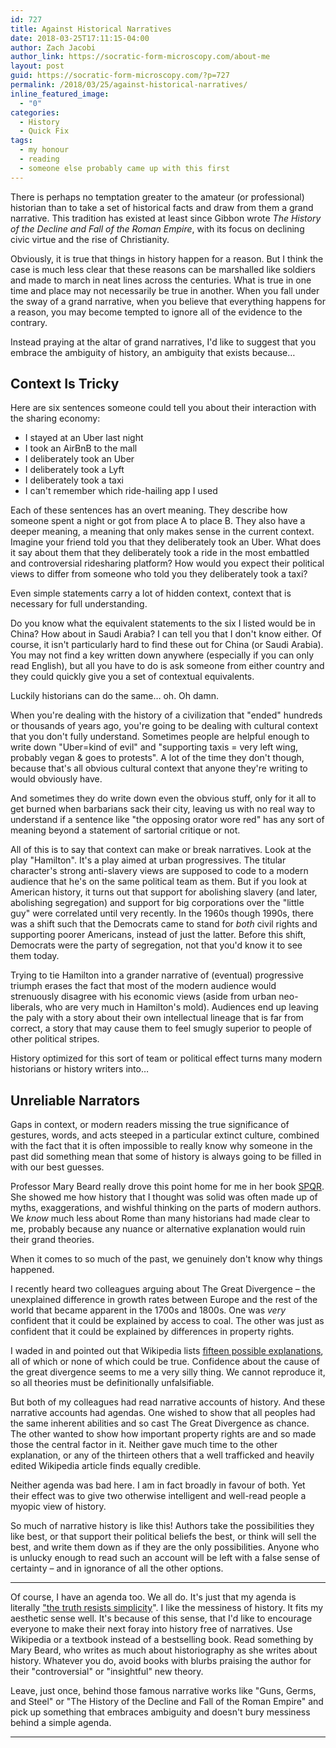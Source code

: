 ```yaml
---
id: 727
title: Against Historical Narratives
date: 2018-03-25T17:11:15-04:00
author: Zach Jacobi
author_link: https://socratic-form-microscopy.com/about-me
layout: post
guid: https://socratic-form-microscopy.com/?p=727
permalink: /2018/03/25/against-historical-narratives/
inline_featured_image:
  - "0"
categories:
  - History
  - Quick Fix
tags:
  - my honour
  - reading
  - someone else probably came up with this first
---
```


There is perhaps no temptation greater to the amateur (or professional) historian than to take a set of historical facts and draw from them a grand narrative. This tradition has existed at least since Gibbon wrote <em>The History of the Decline and Fall of the Roman Empire</em>, with its focus on declining civic virtue and the rise of Christianity.

Obviously, it is true that things in history happen for a reason. But I think the case is much less clear that these reasons can be marshalled like soldiers and made to march in neat lines across the centuries. What is true in one time and place may not necessarily be true in another. When you fall under the sway of a grand narrative, when you believe that everything happens for a reason, you may become tempted to ignore all of the evidence to the contrary.

Instead praying at the altar of grand narratives, I'd like to suggest that you embrace the ambiguity of history, an ambiguity that exists because…

<h2>Context Is Tricky</h2>
Here are six sentences someone could tell you about their interaction with the sharing economy:
<ul>
 	<li>I stayed at an Uber last night</li>
 	<li>I took an AirBnB to the mall</li>
 	<li>I deliberately took an Uber</li>
 	<li>I deliberately took a Lyft</li>
 	<li>I deliberately took a taxi</li>
 	<li>I can't remember which ride-hailing app I used</li>
</ul>
Each of these sentences has an overt meaning. They describe how someone spent a night or got from place A to place B. They also have a deeper meaning, a meaning that only makes sense in the current context. Imagine your friend told you that they deliberately took an Uber. What does it say about them that they deliberately took a ride in the most embattled and controversial ridesharing platform? How would you expect their political views to differ from someone who told you they deliberately took a taxi?

Even simple statements carry a lot of hidden context, context that is necessary for full understanding.

Do you know what the equivalent statements to the six I listed would be in China? How about in Saudi Arabia? I can tell you that I don't know either. Of course, it isn't particularly hard to find these out for China (or Saudi Arabia). You may not find a key written down anywhere (especially if you can only read English), but all you have to do is ask someone from either country and they could quickly give you a set of contextual equivalents.

Luckily historians can do the same… oh. Oh damn.

When you're dealing with the history of a civilization that "ended" hundreds or thousands of years ago, you're going to be dealing with cultural context that you don't fully understand. Sometimes people are helpful enough to write down "Uber=kind of evil" and "supporting taxis = very left wing, probably vegan &amp; goes to protests". A lot of the time they don't though, because that's all obvious cultural context that anyone they're writing to would obviously have.

And sometimes they do write down even the obvious stuff, only for it all to get burned when barbarians sack their city, leaving us with no real way to understand if a sentence like "the opposing orator wore red" has any sort of meaning beyond a statement of sartorial critique or not.

All of this is to say that context can make or break narratives. Look at the play "Hamilton". It's a play aimed at urban progressives. The titular character's strong anti-slavery views are supposed to code to a modern audience that he's on the same political team as them. But if you look at American history, it turns out that support for abolishing slavery (and later, abolishing segregation) and support for big corporations over the "little guy" were correlated until very recently. In the 1960s though 1990s, there was a shift such that the Democrats came to stand for <em>both</em> civil rights and supporting poorer Americans, instead of just the latter. Before this shift, Democrats were the party of segregation, not that you'd know it to see them today.

Trying to tie Hamilton into a grander narrative of (eventual) progressive triumph erases the fact that most of the modern audience would strenuously disagree with his economic views (aside from urban neo-liberals, who are very much in Hamilton's mold). Audiences end up leaving the paly with a story about their own intellectual lineage that is far from correct, a story that may cause them to feel smugly superior to people of other political stripes.

History optimized for this sort of team or political effect turns many modern historians or history writers into…

<h2>Unreliable Narrators</h2>
Gaps in context, or modern readers missing the true significance of gestures, words, and acts steeped in a particular extinct culture, combined with the fact that it is often impossible to really know why someone in the past did something mean that some of history is always going to be filled in with our best guesses.

Professor Mary Beard really drove this point home for me in her book <a href="{{ site.baseurl }}/2017/01/22/book-review-spqr/">SPQR</a>. She showed me how history that I thought was solid was often made up of myths, exaggerations, and wishful thinking on the parts of modern authors. We <em>know</em> much less about Rome than many historians had made clear to me, probably because any nuance or alternative explanation would ruin their grand theories.

When it comes to so much of the past, we genuinely don't know why things happened.

I recently heard two colleagues arguing about The Great Divergence – the unexplained difference in growth rates between Europe and the rest of the world that became apparent in the 1700s and 1800s. One was <em>very</em> confident that it could be explained by access to coal. The other was just as confident that it could be explained by differences in property rights.

I waded in and pointed out that Wikipedia lists <a href="https://en.wikipedia.org/wiki/Great_Divergence">fifteen possible explanations</a>, all of which or none of which could be true. Confidence about the cause of the great divergence seems to me a very silly thing. We cannot reproduce it, so all theories must be definitionally unfalsifiable.

But both of my colleagues had read narrative accounts of history. And these narrative accounts had agendas. One wished to show that all peoples had the same inherent abilities and so cast The Great Divergence as chance. The other wanted to show how important property rights are and so made those the central factor in it. Neither gave much time to the other explanation, or any of the thirteen others that a well trafficked and heavily edited Wikipedia article finds equally credible.

Neither agenda was bad here. I am in fact broadly in favour of both. Yet their effect was to give two otherwise intelligent and well-read people a myopic view of history.

So much of narrative history is like this! Authors take the possibilities they like best, or that support their political beliefs the best, or think will sell the best, and write them down as if they are the only possibilities. Anyone who is unlucky enough to read such an account will be left with a false sense of certainty – and in ignorance of all the other options.

<hr />

Of course, I have an agenda too. We all do. It's just that my agenda is literally <a href="https://www.youtube.com/watch?v=ZH28G0_vTpg">"the truth resists simplicity</a>". I like the messiness of history. It fits my aesthetic sense well. It's because of this sense, that I'd like to encourage everyone to make their next foray into history free of narratives. Use Wikipedia or a textbook instead of a bestselling book. Read something by Mary Beard, who writes as much about historiography as she writes about history. Whatever you do, avoid books with blurbs praising the author for their "controversial" or "insightful" new theory.

Leave, just once, behind those famous narrative works like "Guns, Germs, and Steel" or "The History of the Decline and Fall of the Roman Empire" and pick up something that embraces ambiguity and doesn't bury messiness behind a simple agenda.

<hr class="post-end" />
